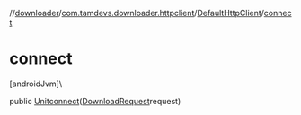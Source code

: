 //[downloader](../../../index.md)/[com.tamdevs.downloader.httpclient](../index.md)/[DefaultHttpClient](index.md)/[connect](connect.md)

# connect

[androidJvm]\

public [Unit](https://kotlinlang.org/api/latest/jvm/stdlib/kotlin/-unit/index.html)[connect](connect.md)([DownloadRequest](../../com.tamdevs.downloader.request/-download-request/index.md)request)
